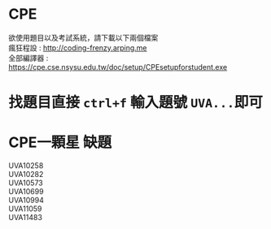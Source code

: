 # CPE
欲使用題目以及考試系統，請下載以下兩個檔案</br>
瘋狂程設 : http://coding-frenzy.arping.me</br>
全部編譯器 : https://cpe.cse.nsysu.edu.tw/doc/setup/CPEsetupforstudent.exe</br>
# 找題目直接 `ctrl+f` 輸入題號 `UVA...`即可<br>
# CPE一顆星 缺題
UVA10258</br>
UVA10282</br>
UVA10573</br>
UVA10699</br>
UVA10994</br>
UVA11059</br>
UVA11483</br>
